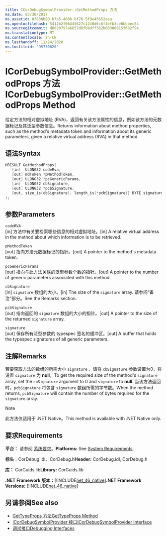 ```yaml
---
title: ICorDebugSymbolProvider::GetMethodProps 方法
ms.date: 03/30/2017
ms.assetid: 8f836b80-b7a5-460b-bf76-5f0e45652aea
ms.openlocfilehash: 5412b2f06445627c1240d6c8f4efb3ce6bbbec54
ms.sourcegitcommit: d8020797a6657d0fbbdff362b80300815f682f94
ms.translationtype: MT
ms.contentlocale: zh-CN
ms.lasthandoff: 11/24/2020
ms.locfileid: "95730820"
---
```

# <a name="icordebugsymbolprovidergetmethodprops-method"></a><span data-ttu-id="ef963-102">ICorDebugSymbolProvider::GetMethodProps 方法</span><span class="sxs-lookup"><span data-stu-id="ef963-102">ICorDebugSymbolProvider::GetMethodProps Method</span></span>

<span data-ttu-id="ef963-103">给定方法的相对虚拟地址 (RVA)，返回有关该方法属性的信息，例如该方法的元数据标记及其泛型参数信息。</span><span class="sxs-lookup"><span data-stu-id="ef963-103">Returns information about method properties, such as the method's metadata token and information about its generic parameters, given a relative virtual address (RVA) in that method.</span></span>  
  
## <a name="syntax"></a><span data-ttu-id="ef963-104">语法</span><span class="sxs-lookup"><span data-stu-id="ef963-104">Syntax</span></span>  
  
```cpp  
HRESULT GetMethodProps(  
   [in]  ULONG32 codeRva,  
   [out] mdToken *pMethodToken,  
   [out] ULONG32 *pcGenericParams,  
   [in]  ULONG32 cbSignature,  
   [out] ULONG32 *pcbSignature,  
   [out, size_is(cbSignature), length_is(*pcbSignature)] BYTE signature[]  
);  
```  
  
## <a name="parameters"></a><span data-ttu-id="ef963-105">参数</span><span class="sxs-lookup"><span data-stu-id="ef963-105">Parameters</span></span>  

 `codeRVA`  
 <span data-ttu-id="ef963-106">[in] 方法中有关要检索哪些信息的相对虚拟地址。</span><span class="sxs-lookup"><span data-stu-id="ef963-106">[in] A relative virtual address in the method about which information is to be retrieved.</span></span>  
  
 `pMethodToken`  
 <span data-ttu-id="ef963-107">[out] 指向方法元数据标记的指针。</span><span class="sxs-lookup"><span data-stu-id="ef963-107">[out] A pointer to the method's metadata token.</span></span>  
  
 `pcGenericParams`  
 <span data-ttu-id="ef963-108">[out] 指向与此方法关联的泛型参数个数的指针。</span><span class="sxs-lookup"><span data-stu-id="ef963-108">[out] A pointer to the number of generic parameters associated with this method.</span></span>  
  
 `cbSignature`  
 <span data-ttu-id="ef963-109">[in] `signature` 数组的大小。</span><span class="sxs-lookup"><span data-stu-id="ef963-109">[in] The size of the `signature` array.</span></span> <span data-ttu-id="ef963-110">请参阅“备注”部分。</span><span class="sxs-lookup"><span data-stu-id="ef963-110">See the Remarks section.</span></span>  
  
 `pcbSignature`  
 <span data-ttu-id="ef963-111">[out] 指向返回的 `signature` 数组的大小的指针。</span><span class="sxs-lookup"><span data-stu-id="ef963-111">[out] A pointer to the size of the returned `signature` array.</span></span>  
  
 `signature`  
 <span data-ttu-id="ef963-112">[out] 保存所有泛型参数的 typespec 签名的缓冲区。</span><span class="sxs-lookup"><span data-stu-id="ef963-112">[out] A buffer that holds the typespec signatures of all generic parameters.</span></span>  
  
## <a name="remarks"></a><span data-ttu-id="ef963-113">注解</span><span class="sxs-lookup"><span data-stu-id="ef963-113">Remarks</span></span>  

 <span data-ttu-id="ef963-114">若要获取方法的数组的所需大小 `signature` ，请将 `cbSignature` 参数设置为0，将设置 `signature` 为 **null**。</span><span class="sxs-lookup"><span data-stu-id="ef963-114">To get the required size of the method's `signature` array, set the `cbSignature` argument to 0 and `signature` to **null**.</span></span> <span data-ttu-id="ef963-115">当该方法返回时，`pcbSignature` 将包含 `signature` 数组所需的字节数。</span><span class="sxs-lookup"><span data-stu-id="ef963-115">When the method returns, `pcbSignature` will contain the number of bytes required for the `signature` array.</span></span>  
  
> [!NOTE]
> <span data-ttu-id="ef963-116">此方法仅适用于 .NET Native。</span><span class="sxs-lookup"><span data-stu-id="ef963-116">This method is available with .NET Native only.</span></span>  
  
## <a name="requirements"></a><span data-ttu-id="ef963-117">要求</span><span class="sxs-lookup"><span data-stu-id="ef963-117">Requirements</span></span>  

 <span data-ttu-id="ef963-118">**平台：** 请参阅 [系统要求](../../get-started/system-requirements.md)。</span><span class="sxs-lookup"><span data-stu-id="ef963-118">**Platforms:** See [System Requirements](../../get-started/system-requirements.md).</span></span>  
  
 <span data-ttu-id="ef963-119">**标头**：CorDebug.idl、CorDebug.h</span><span class="sxs-lookup"><span data-stu-id="ef963-119">**Header:** CorDebug.idl, CorDebug.h</span></span>  
  
 <span data-ttu-id="ef963-120">**库：** CorGuids.lib</span><span class="sxs-lookup"><span data-stu-id="ef963-120">**Library:** CorGuids.lib</span></span>  
  
 <span data-ttu-id="ef963-121">**.NET Framework 版本：**[!INCLUDE[net_46_native](../../../../includes/net-46-native-md.md)]</span><span class="sxs-lookup"><span data-stu-id="ef963-121">**.NET Framework Versions:** [!INCLUDE[net_46_native](../../../../includes/net-46-native-md.md)]</span></span>  
  
## <a name="see-also"></a><span data-ttu-id="ef963-122">另请参阅</span><span class="sxs-lookup"><span data-stu-id="ef963-122">See also</span></span>

- [<span data-ttu-id="ef963-123">GetTypeProps 方法</span><span class="sxs-lookup"><span data-stu-id="ef963-123">GetTypeProps Method</span></span>](icordebugsymbolprovider-gettypeprops-method.md)
- [<span data-ttu-id="ef963-124">ICorDebugSymbolProvider 接口</span><span class="sxs-lookup"><span data-stu-id="ef963-124">ICorDebugSymbolProvider Interface</span></span>](icordebugsymbolprovider-interface.md)
- [<span data-ttu-id="ef963-125">调试接口</span><span class="sxs-lookup"><span data-stu-id="ef963-125">Debugging Interfaces</span></span>](debugging-interfaces.md)
